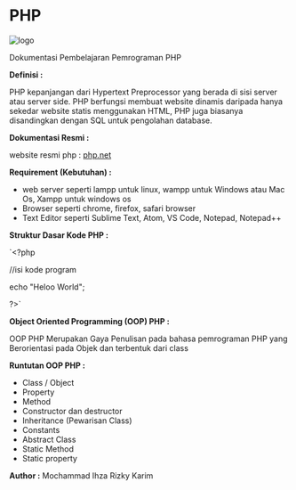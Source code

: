 # PHP

![logo](https://www.php.net/images/logos/new-php-logo.png)

Dokumentasi Pembelajaran Pemrograman PHP 

**Definisi :**

PHP kepanjangan dari Hypertext Preprocessor yang berada di sisi server atau server side.
PHP berfungsi membuat website dinamis daripada hanya sekedar website statis menggunakan HTML, PHP juga
biasanya disandingkan dengan SQL untuk pengolahan database.

**Dokumentasi Resmi :**

website resmi php : [php.net](https://www.php.net/)

**Requirement (Kebutuhan) :**

- web server seperti lampp untuk linux, wampp untuk Windows atau Mac Os, Xampp untuk windows os
- Browser seperti chrome, firefox, safari browser
- Text Editor seperti Sublime Text, Atom, VS Code, Notepad, Notepad++

**Struktur Dasar Kode PHP :**


`<?php

//isi kode program

echo "Heloo World";

?>`

**Object Oriented Programming (OOP) PHP :**

OOP PHP Merupakan Gaya Penulisan pada bahasa pemrograman PHP yang Berorientasi pada Objek
dan terbentuk dari class

**Runtutan OOP PHP :**
- Class / Object
- Property
- Method
- Constructor dan destructor
- Inheritance (Pewarisan Class)
- Constants
- Abstract Class
- Static Method
- Static property

**Author :** Mochammad Ihza Rizky Karim
